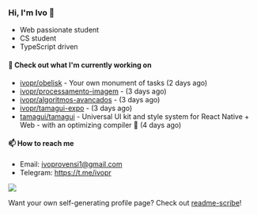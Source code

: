 ### Hi, I'm Ivo 👋

* Web passionate student
* CS student
* TypeScript driven

#### 👷 Check out what I'm currently working on

- [ivopr/obelisk](https://github.com/ivopr/obelisk) - Your own monument of tasks (2 days ago)
- [ivopr/processamento-imagem](https://github.com/ivopr/processamento-imagem) -  (3 days ago)
- [ivopr/algoritmos-avancados](https://github.com/ivopr/algoritmos-avancados) -  (3 days ago)
- [ivopr/tamagui-expo](https://github.com/ivopr/tamagui-expo) -  (3 days ago)
- [tamagui/tamagui](https://github.com/tamagui/tamagui) - Universal UI kit and style system for React Native &#43; Web - with an optimizing compiler 🚄 (4 days ago)

#### 📫 How to reach me

- Email: [ivoprovensi1@gmail.com](mailto://ivoprovensi1@gmail.com)
- Telegram: https://t.me/ivopr

![](https://github-readme-stats.vercel.app/api/top-langs/?username=ivopr&layout=compact&theme=react)

Want your own self-generating profile page? Check out [readme-scribe](https://github.com/muesli/readme-scribe)!
